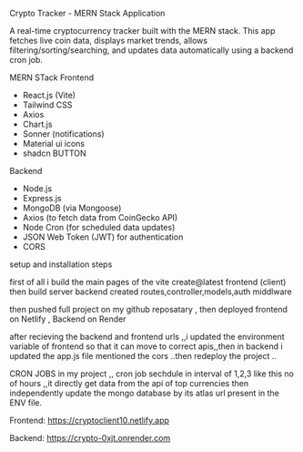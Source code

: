  Crypto Tracker - MERN Stack Application

A real-time cryptocurrency tracker built with the MERN stack. This app fetches live coin data, displays market trends, allows filtering/sorting/searching, and updates data automatically using a backend cron job.


MERN STack
Frontend
- React.js (Vite)
- Tailwind CSS
- Axios
- Chart.js
- Sonner (notifications)
- Material ui icons
- shadcn BUTTON

Backend
- Node.js
- Express.js
- MongoDB (via Mongoose)
- Axios (to fetch data from CoinGecko API)
- Node Cron (for scheduled data updates)
- JSON Web Token (JWT) for authentication
- CORS

setup and installation steps

first of all i build the main pages of the vite create@latest  frontend (client) then build server backend created routes,controller,models,auth middlware


then pushed full project on my github reposatary , then deployed frontend on Netlify , Backend on Render


after recieving the backend and frontend urls ,,i updated the environment variable of frontend so that it can move to correct apis,,then in
backend i updated the app.js file mentioned the cors  ..then redeploy the project ..



CRON JOBS in my project ,, cron job sechdule in interval of 1,2,3 like this no of hours ,,it directly get data from the api of top currencies 
then independently update the mongo database by its atlas url present in the ENV file.


 Frontend: https://cryptoclient10.netlify.app

 Backend: https://crypto-0xjt.onrender.com
